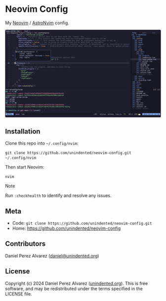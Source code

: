 # Neovim Config

My [Neovim](https://neovim.io) / [AstroNvim](https://github.com/AstroNvim/AstroNvim) config.

![Screenshot of terminal](./docs/screenshot.png)

## Installation

Clone this repo into `~/.config/nvim`:

```
git clone https://github.com/unindented/neovim-config.git ~/.config/nvim
```

Then start Neovim:

```
nvim
```

> [!NOTE]
>
> Run `:checkhealth` to identify and resolve any issues.

## Meta

- Code: `git clone https://github.com/unindented/neovim-config.git`
- Home: <https://github.com/unindented/neovim-config>

## Contributors

Daniel Perez Alvarez ([daniel@unindented.org](mailto:daniel@unindented.org))

## License

Copyright (c) 2024 Daniel Perez Alvarez ([unindented.org](https://www.unindented.org/)). This is free software, and may be redistributed under the terms specified in the LICENSE file.
